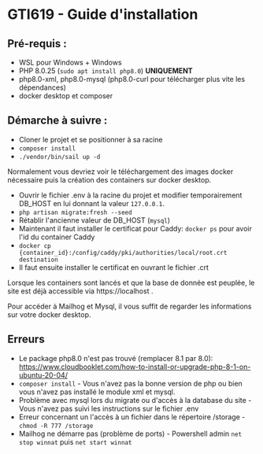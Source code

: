 # GTI619 - Guide d'installation

## Pré-requis : 
- WSL pour Windows + Windows
- PHP 8.0.25 (<code>sudo apt install php8.0</code>) <b>UNIQUEMENT</b>
- php8.0-xml, php8.0-mysql (php8.0-curl pour télécharger plus vite les dépendances)
- docker desktop et composer

## Démarche à suivre :
- Cloner le projet et se positionner à sa racine
- `composer install`
- `./vendor/bin/sail up -d`

Normalement vous devriez voir le téléchargement des images docker nécessaire puis la création des containers
sur docker desktop.

- Ouvrir le fichier .env à la racine du projet et modifier temporairement DB_HOST en lui donnant la valeur `127.0.0.1`.
- `php artisan migrate:fresh --seed`
- Rétablir l'ancienne valeur de DB_HOST (`mysql`)
- Maintenant il faut installer le certificat pour Caddy: `docker ps` pour avoir l'id du container Caddy
- `docker cp {container_id}:/config/caddy/pki/authorities/local/root.crt destination`
- Il faut ensuite installer le certificat en ouvrant le fichier .crt

Lorsque les containers sont lancés et que la base de donnée est peuplée,  le site est déjà accessible via https://localhost .

Pour accéder à Mailhog et Mysql, il vous suffit de regarder les informations sur votre docker desktop.

## Erreurs
- Le package php8.0 n'est pas trouvé (remplacer 8.1 par 8.0): https://www.cloudbooklet.com/how-to-install-or-upgrade-php-8-1-on-ubuntu-20-04/
- `composer install` - Vous n'avez pas la bonne version de php ou bien vous n'avez pas installé le module xml et mysql.
- Problème avec mysql lors du migrate ou d'accès à la database du site - Vous n'avez pas suivi les instructions sur le fichier .env
- Erreur concernant un l'accès à un fichier dans le répertoire /storage - `chmod -R 777 /storage`
- Mailhog ne démarre pas (problème de ports) - Powershell admin `net stop winnat` puis `net start winnat`
